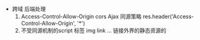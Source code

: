 - 跨域
    后端处理
    1. Access-Control-Allow-Origin
        cors Ajax 同源策略
        res.header('Access-Control-Allow-Origin', '*')
    2. 不受同源机制的script 标签
            <script src="外网地址"></script>
            img
            link ...
            链接外界的静态资源的